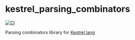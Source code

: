 # kestrel_parsing_combinators

[![CI](https://github.com/ascandone/kestrel_parsing_combinators/actions/workflows/ci.yml/badge.svg)](https://github.com/ascandone/kestrel_parsing_combinators/actions/workflows/ci.yml)

Parsing combinators library for [Kestrel lang](https://github.com/ascandone/kestrel-lang)
